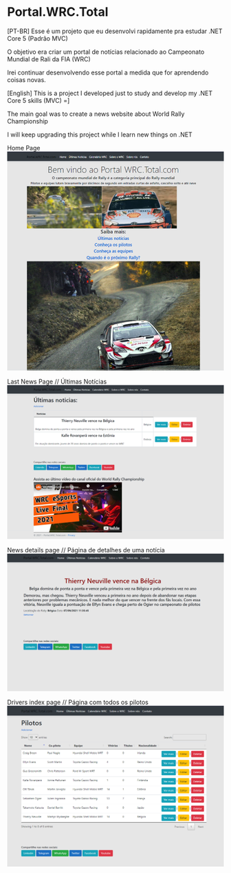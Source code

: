# Portal.WRC.Total

[PT-BR]
Esse é um projeto que eu desenvolvi rapidamente pra estudar .NET Core 5 (Padrão MVC)

  O objetivo era criar um portal de notícias relacionado ao Campeonato Mundial de Rali da FIA (WRC) 
  
  Irei continuar desenvolvendo esse portal a medida que for aprendendo coisas novas.


[English]
This is a project I developed just to study and develop my .NET Core 5 skills (MVC) =] 

  The main goal was to create a news website about World Rally Championship 
  
  I will keep upgrading this project while I learn new things on .NET

Home Page
![Image one](https://github.com/Gabriel-0216/Portal.WRC.Total/blob/master/imagesReadme/001_Portal.PNG)

Last News Page // Últimas Notícias
![Image two](https://github.com/Gabriel-0216/Portal.WRC.Total/blob/master/imagesReadme/002_Portal.PNG)

News details page // Página de detalhes de uma notícia
![Image three](https://github.com/Gabriel-0216/Portal.WRC.Total/blob/master/imagesReadme/003_Portal.PNG)


Drivers index page // Página com todos os pilotos
![Image four](https://github.com/Gabriel-0216/Portal.WRC.Total/blob/master/imagesReadme/004_Portal.PNG)




